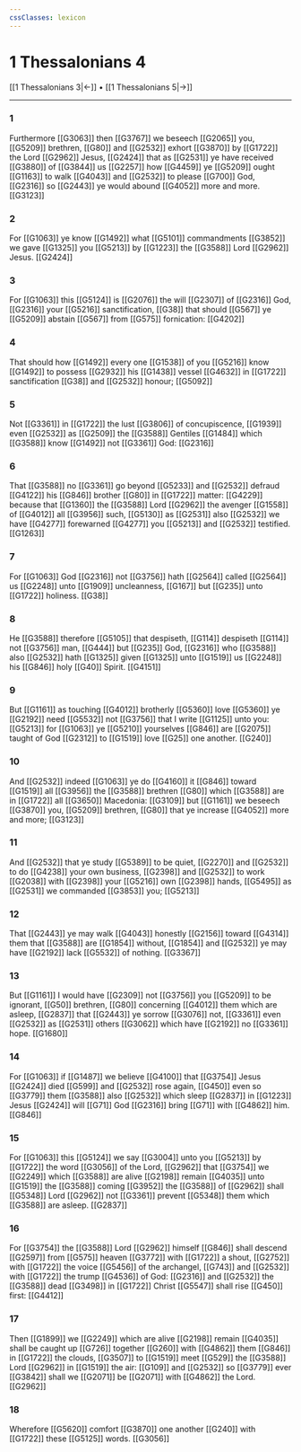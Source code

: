 ```yaml
---
cssClasses: lexicon
---
```

# 1 Thessalonians 4

[[1 Thessalonians 3|←]] • [[1 Thessalonians 5|→]]

---

### 1
Furthermore [[G3063]] then [[G3767]] we beseech [[G2065]] you, [[G5209]] brethren, [[G80]] and [[G2532]] exhort [[G3870]] by [[G1722]] the Lord [[G2962]] Jesus, [[G2424]] that as [[G2531]] ye have received [[G3880]] of [[G3844]] us [[G2257]] how [[G4459]] ye [[G5209]] ought [[G1163]] to walk [[G4043]] and [[G2532]] to please [[G700]] God, [[G2316]] so [[G2443]] ye would abound [[G4052]] more and more. [[G3123]]

### 2
For [[G1063]] ye know [[G1492]] what [[G5101]] commandments [[G3852]] we gave [[G1325]] you [[G5213]] by [[G1223]] the [[G3588]] Lord [[G2962]] Jesus. [[G2424]]

### 3
For [[G1063]] this [[G5124]] is [[G2076]] the will [[G2307]] of [[G2316]] God, [[G2316]] your [[G5216]] sanctification, [[G38]] that should [[G567]] ye [[G5209]] abstain [[G567]] from [[G575]] fornication: [[G4202]]

### 4
That should how [[G1492]] every one [[G1538]] of you [[G5216]] know [[G1492]] to possess [[G2932]] his [[G1438]] vessel [[G4632]] in [[G1722]] sanctification [[G38]] and [[G2532]] honour; [[G5092]]

### 5
Not [[G3361]] in [[G1722]] the lust [[G3806]] of concupiscence, [[G1939]] even [[G2532]] as [[G2509]] the [[G3588]] Gentiles [[G1484]] which [[G3588]] know [[G1492]] not [[G3361]] God: [[G2316]]

### 6
That [[G3588]] no [[G3361]] go beyond [[G5233]] and [[G2532]] defraud [[G4122]] his [[G846]] brother [[G80]] in [[G1722]] matter: [[G4229]] because that [[G1360]] the [[G3588]] Lord [[G2962]] the avenger [[G1558]] of [[G4012]] all [[G3956]] such, [[G5130]] as [[G2531]] also [[G2532]] we have [[G4277]] forewarned [[G4277]] you [[G5213]] and [[G2532]] testified. [[G1263]]

### 7
For [[G1063]] God [[G2316]] not [[G3756]] hath [[G2564]] called [[G2564]] us [[G2248]] unto [[G1909]] uncleanness, [[G167]] but [[G235]] unto [[G1722]] holiness. [[G38]]

### 8
He [[G3588]] therefore [[G5105]] that despiseth, [[G114]] despiseth [[G114]] not [[G3756]] man, [[G444]] but [[G235]] God, [[G2316]] who [[G3588]] also [[G2532]] hath [[G1325]] given [[G1325]] unto [[G1519]] us [[G2248]] his [[G846]] holy [[G40]] Spirit. [[G4151]]

### 9
But [[G1161]] as touching [[G4012]] brotherly [[G5360]] love [[G5360]]  ye [[G2192]] need [[G5532]] not [[G3756]] that I write [[G1125]] unto you: [[G5213]] for [[G1063]] ye [[G5210]] yourselves [[G846]] are [[G2075]] taught of God [[G2312]] to [[G1519]] love [[G25]] one another. [[G240]]

### 10
And [[G2532]] indeed [[G1063]] ye do [[G4160]] it [[G846]] toward [[G1519]] all [[G3956]] the [[G3588]] brethren [[G80]] which [[G3588]] are in [[G1722]] all [[G3650]] Macedonia: [[G3109]] but [[G1161]] we beseech [[G3870]] you, [[G5209]] brethren, [[G80]] that ye increase [[G4052]] more and more; [[G3123]]

### 11
And [[G2532]] that ye study [[G5389]] to be quiet, [[G2270]] and [[G2532]] to do [[G4238]] your own business, [[G2398]] and [[G2532]] to work [[G2038]] with [[G2398]] your [[G5216]] own [[G2398]] hands, [[G5495]] as [[G2531]] we commanded [[G3853]] you; [[G5213]]

### 12
That [[G2443]] ye may walk [[G4043]] honestly [[G2156]] toward [[G4314]]  them that [[G3588]] are [[G1854]] without, [[G1854]] and [[G2532]] ye may have [[G2192]] lack [[G5532]] of nothing. [[G3367]]

### 13
But [[G1161]] I would have [[G2309]] not [[G3756]] you [[G5209]] to be ignorant, [[G50]] brethren, [[G80]] concerning [[G4012]] them which are asleep, [[G2837]] that [[G2443]] ye sorrow [[G3076]] not, [[G3361]] even [[G2532]] as [[G2531]] others [[G3062]] which have [[G2192]] no [[G3361]] hope. [[G1680]]

### 14
For [[G1063]] if [[G1487]] we believe [[G4100]] that [[G3754]] Jesus [[G2424]] died [[G599]] and [[G2532]] rose again, [[G450]] even so [[G3779]] them [[G3588]] also [[G2532]] which sleep [[G2837]] in [[G1223]] Jesus [[G2424]] will [[G71]] God [[G2316]] bring [[G71]] with [[G4862]] him. [[G846]]

### 15
For [[G1063]] this [[G5124]] we say [[G3004]] unto you [[G5213]] by [[G1722]] the word [[G3056]] of the Lord, [[G2962]] that [[G3754]] we [[G2249]] which [[G3588]] are alive [[G2198]] remain [[G4035]] unto [[G1519]] the [[G3588]] coming [[G3952]] the [[G3588]] of [[G2962]] shall [[G5348]] Lord [[G2962]] not [[G3361]] prevent [[G5348]] them which [[G3588]] are asleep. [[G2837]]

### 16
For [[G3754]] the [[G3588]] Lord [[G2962]] himself [[G846]] shall descend [[G2597]] from [[G575]] heaven [[G3772]] with [[G1722]] a shout, [[G2752]] with [[G1722]] the voice [[G5456]] of the archangel, [[G743]] and [[G2532]] with [[G1722]] the trump [[G4536]] of God: [[G2316]] and [[G2532]] the [[G3588]] dead [[G3498]] in [[G1722]] Christ [[G5547]] shall rise [[G450]] first: [[G4412]]

### 17
Then [[G1899]] we [[G2249]] which are alive [[G2198]] remain [[G4035]] shall be caught up [[G726]] together [[G260]] with [[G4862]] them [[G846]] in [[G1722]] the clouds, [[G3507]] to [[G1519]] meet [[G529]] the [[G3588]] Lord [[G2962]] in [[G1519]] the air: [[G109]] and [[G2532]] so [[G3779]] ever [[G3842]] shall we [[G2071]] be [[G2071]] with [[G4862]] the Lord. [[G2962]]

### 18
Wherefore [[G5620]] comfort [[G3870]] one another [[G240]] with [[G1722]] these [[G5125]] words. [[G3056]]